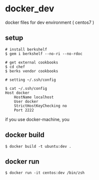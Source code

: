 # docker_dev
docker files for dev environment ( centos7 )

## setup

```
# install berkshelf
$ gem i berkshelf --no-ri --no-rdoc

# get external cookbooks
$ cd chef
$ berks vendor cookbooks

# setting ~/.ssh/config

$ cat ~/.ssh/config
Host docker
    HostName localhost
    User docker
    StrictHostKeyChecking no
    Port 2222
```

if you use docker-machine, you

## docker build

```
$ docker build -t ubuntu:dev .
```

## docker run

```
$ docker run -it centos:dev /bin/zsh
```

